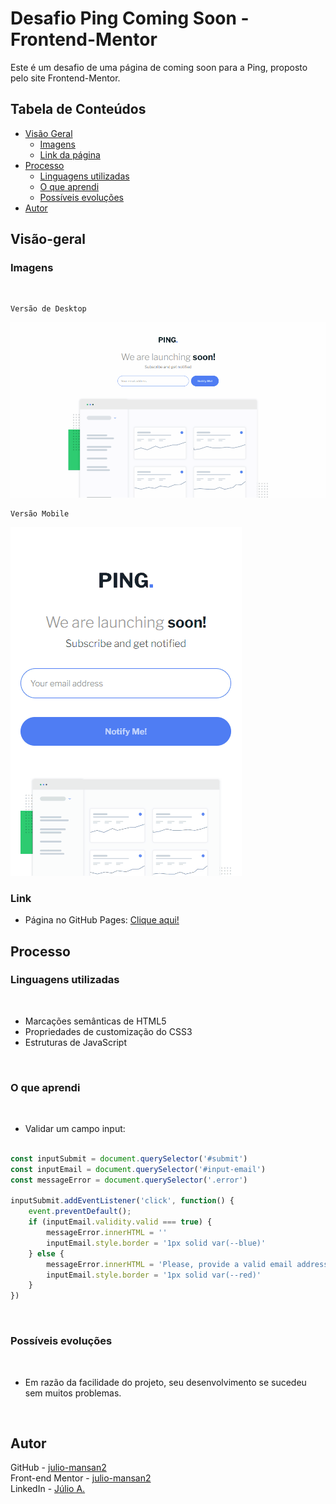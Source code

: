 # Desafio Ping Coming Soon - Frontend-Mentor

Este é um desafio de uma página de coming soon para a Ping, proposto pelo site Frontend-Mentor.

## Tabela de Conteúdos

- [Visão Geral](#visão-geral)
    - [Imagens](#imagens)
    - [Link da página](#link)
- [Processo](#processo)
    - [Linguagens utilizadas](#linguagens-utilizadas)
    - [O que aprendi](#o-que-aprendi)
    - [Possíveis evoluções](#possíveis-evoluções)
- [Autor](#autor)

## Visão-geral

### Imagens

<br>

````
Versão de Desktop
````

   <img src="./src/design/desktop-design.gif" alt="desktop-design">

<br>

````
Versão Mobile

````

 <img src="./src/design/mobile-design.gif" alt="mobile-design">

### Link

- Página no GitHub Pages: <a href="https://julio-mansan2.github.io/ping-coming-soon/">Clique aqui!</a>

## Processo

### Linguagens utilizadas

<br>

- Marcações semânticas de HTML5
- Propriedades de customização do CSS3
- Estruturas de JavaScript

<br>

### O que aprendi

<br>

- Validar um campo input:

````javascript

const inputSubmit = document.querySelector('#submit')
const inputEmail = document.querySelector('#input-email')
const messageError = document.querySelector('.error')

inputSubmit.addEventListener('click', function() {
    event.preventDefault();
    if (inputEmail.validity.valid === true) {
        messageError.innerHTML = ''
        inputEmail.style.border = '1px solid var(--blue)'
    } else {
        messageError.innerHTML = 'Please, provide a valid email address'
        inputEmail.style.border = '1px solid var(--red)'
    }
})

````

<br>

### Possíveis evoluções

<br>

- Em razão da facilidade do projeto, seu desenvolvimento se sucedeu sem muitos problemas.

<br>

## Autor

GitHub - <a href="https://github.com/julio-mansan2">julio-mansan2</a> <br>
Front-end Mentor - <a href="https://www.frontendmentor.io/profile/julio-mansan2">julio-mansan2</a> <br>
LinkedIn - <a href="https://www.linkedin.com/in/j%C3%BAlio-a-mansan-3415a7249/">Júlio A.</a> <br>